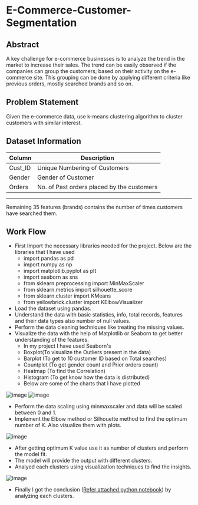 # E-Commerce-Customer-Segmentation

## Abstract
  A key challenge for e-commerce businesses is to analyze the trend in the
market to increase their sales. The trend can be easily observed if the
companies can group the customers; based on their activity on the e-commerce site. This grouping can be done by applying different criteria like
previous orders, mostly searched brands and so on. 

## Problem Statement
  Given the e-commerce data, use k-means clustering algorithm to cluster
customers with similar interest. 

## Dataset Information

| Column | Description                            |
|--------|----------------------------------------|
| Cust_ID| Unique Numbering of Customers          |
| Gender | Gender of Customer                     |
| Orders | No. of Past orders placed by the customers    |
---------------------------------------------------
Remaining 35 features (brands) contains the number of times
customers have searched them.


## Work Flow

- First Import the necessary libraries needed for the project. Below are the libraries that I have used
    - import pandas as pd
    - import numpy as np
    - import matplotlib.pyplot as plt
    - import seaborn as sns
    - from sklearn.preprocessing import MinMaxScaler
    - from sklearn.metrics import silhouette_score
    - from sklearn.cluster import KMeans
    - from yellowbrick.cluster import KElbowVisualizer
- Load the dataset using pandas.
- Understand the data with basic statistics, info, total records, features and their data types also number of null values.
- Perform the data cleaning techniques like treating the missing values.
- Visualize the data with the help of Matplotlib or Seaborn to get better understanding of the features.
    - In my project I have used Seaborn's
    - Boxplot(To visualize the Outliers present in the data)
    - Barplot (To get to 10 customer ID based on Total searches)
    - Countplot (To get gender count and Prior orders count)
    - Heatmap (To find the Correlation)
    - Histogram (To get know how the data is distributed)
    - Below are some of the charts that I have plotted

![image](https://user-images.githubusercontent.com/121713702/235875718-2572dde1-3a69-40d4-bbca-e2b7bf351d6f.png) ![image](https://user-images.githubusercontent.com/121713702/235870774-a81e710c-f3bd-4bd4-9687-0fc2cc7024cb.png)

- Perform the data scaling using minmaxscaler and data will be scaled between 0 and 1.
- Implement the Elbow method or Silhouette method to find the optimum number of K. Also visualize them with plots.

![image](https://user-images.githubusercontent.com/121713702/235876016-9ff35819-6f24-4918-9cfe-e8b5a392d0fa.png)

- After getting optimum K value use it as number of clusters and perform the model fit.
- The model will provide the output with different clusters.
- Analyed each clusters using visualization techniques to find the insights.

![image](https://user-images.githubusercontent.com/121713702/235876311-ef922648-1465-4f2f-9992-7b6b416a3027.png)

- Finally I got the conclusion ([Refer attached python notebook](https://github.com/IamJafar/E-Commerce-Customer-Segmentation/blob/main/Final_Project.ipynb)) by analyzing each clusters.


